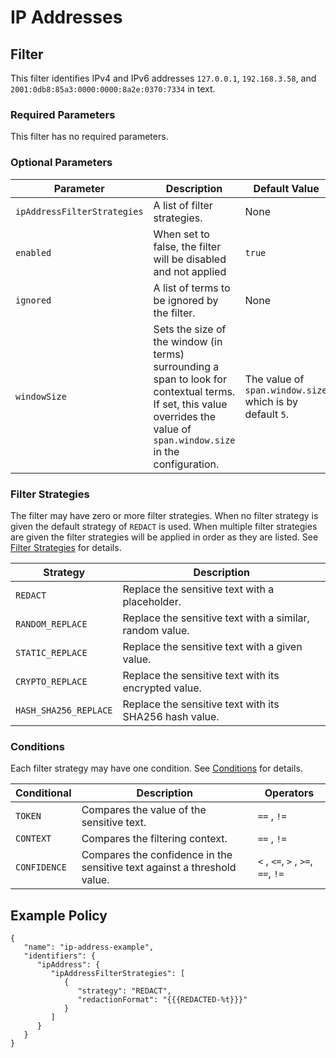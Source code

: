 # IP Addresses

## Filter

This filter identifies IPv4 and IPv6 addresses `127.0.0.1`, `192.168.3.58`, and
`2001:0db8:85a3:0000:0000:8a2e:0370:7334` in text.

### Required Parameters

This filter has no required parameters.

### Optional Parameters

| Parameter                   | Description                                                                                                                                                                | Default Value                                            |
|-----------------------------|----------------------------------------------------------------------------------------------------------------------------------------------------------------------------|----------------------------------------------------------|
| `ipAddressFilterStrategies` | A list of filter strategies.                                                                                                                                               | None                                                     |
| `enabled`                   | When set to false, the filter will be disabled and not applied                                                                                                             | `true`                                                   |
| `ignored`                   | A list of terms to be ignored by the filter.                                                                                                                               | None                                                     |
| `windowSize`                | Sets the size of the window (in terms) surrounding a span to look for contextual terms. If set, this value overrides the value of `span.window.size` in the configuration. | The value of `span.window.size` which is by default `5`. |

### Filter Strategies

The filter may have zero or more filter strategies. When no filter strategy is given the default strategy of `REDACT` is
used. When multiple filter strategies are given the filter strategies will be applied in order as they are listed.
See [Filter Strategies](#filter-strategies) for details.

| Strategy              | Description                                              |
|-----------------------|----------------------------------------------------------|
| `REDACT`              | Replace the sensitive text with a placeholder.           |
| `RANDOM_REPLACE`      | Replace the sensitive text with a similar, random value. |
| `STATIC_REPLACE`      | Replace the sensitive text with a given value.           |
| `CRYPTO_REPLACE`      | Replace the sensitive text with its encrypted value.     |
| `HASH_SHA256_REPLACE` | Replace the sensitive text with its SHA256 hash value.   |

### Conditions

Each filter strategy may have one condition. See [Conditions](#conditions) for details.

| Conditional  | Description                                                              | Operators                          |
|--------------|--------------------------------------------------------------------------|------------------------------------|
| `TOKEN`      | Compares the value of the sensitive text.                                | `==` , `!=`                        |
| `CONTEXT`    | Compares the filtering context.                                          | `==` , `!=`                        |
| `CONFIDENCE` | Compares the confidence in the sensitive text against a threshold value. | `<` , `<=`, `>` , `>=`, `==`, `!=` |

## Example Policy

```
{
   "name": "ip-address-example",
   "identifiers": {
      "ipAddress": {
         "ipAddressFilterStrategies": [
            {
               "strategy": "REDACT",
               "redactionFormat": "{{{REDACTED-%t}}}"
            }
         ]
      }
   }
}
```
